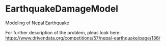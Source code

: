 # EarthquakeDamageModel
Modeling of Nepal Earthquake

For further description of the problem, pleas look here: https://www.drivendata.org/competitions/57/nepal-earthquake/page/136/
